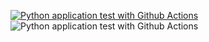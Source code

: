 [![Python application test with Github Actions](https://github.com/Rokiis1/Microservice/actions/workflows/test.yml/badge.svg)](https://github.com/Rokiis1/Microservice/actions/workflows/test.yml)
![Python application test with Github Actions](https://codebuild.eu-west-2.amazonaws.com/badges?uuid=eyJlbmNyeXB0ZWREYXRhIjoiUHF1RzB2cERFMjVkOTNOa04xSExCblNWdVJxL0ViZlNUVWFOZ3hGcjBvTVlXWDVPbG9PZW5SUjRqcjVwNmhVM3dXNGRSK2JhYUJLbzRyV1IxMURvdmdNPSIsIml2UGFyYW1ldGVyU3BlYyI6InVCd2xVMWtFeUFaSDQ0c1kiLCJtYXRlcmlhbFNldFNlcmlhbCI6MX0%3D&branch=main)

